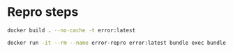 # Repro steps

```zsh
docker build . --no-cache -t error:latest

docker run -it --rm --name error-repro error:latest bundle exec bundle package
```